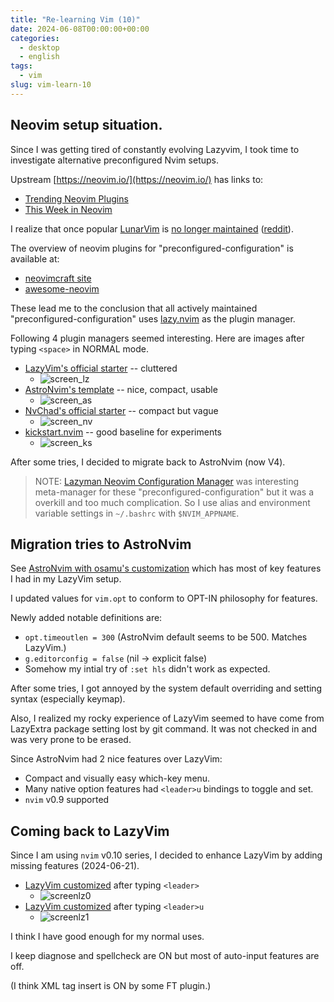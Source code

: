 ```yaml
---
title: "Re-learning Vim (10)"
date: 2024-06-08T00:00:00+00:00
categories:
  - desktop
  - english
tags:
  - vim
slug: vim-learn-10
---
```


## Neovim setup situation.

Since I was getting tired of constantly evolving Lazyvim, I took time to
investigate alternative preconfigured Nvim setups.

Upstream [https://neovim.io/](https://neovim.io/) has links to:

- [Trending Neovim Plugins](https://dotfyle.com/neovim/plugins/trending)
- [This Week in Neovim](https://dotfyle.com/this-week-in-neovim)

I realize that once popular
[LunarVim](https://github.com/lunarvim/lunarvim)
is [no longer maintained](https://github.com/LunarVim/LunarVim/discussions/4518#discussioncomment-8963843)
([reddit](https://www.reddit.com/r/neovim/comments/1caaldi/lunarvim_has_been_abandoned_by_maintainers/)).

The overview of neovim plugins for "preconfigured-configuration" is available
at:

- [neovimcraft site](https://neovimcraft.com/?search=tag%3Apreconfigured-configuration)
- [awesome-neovim](https://github.com/rockerBOO/awesome-neovim#preconfigured-configuration)

These lead me to the conclusion that all actively maintained
"preconfigured-configuration" uses
[lazy.nvim](https://github.com/folke/lazy.nvim) as the plugin manager.

Following 4 plugin managers seemed interesting. Here are images after typing
`<space>` in NORMAL mode.

- [LazyVim's official starter](https://github.com/LazyVim/starter) -- cluttered
  - ![screen_lz](/img/Screen_lz.png)
- [AstroNvim's template](https://github.com/AstroNvim/template) -- nice, compact, usable
  - ![screen_as](/img/Screen_as.png)
- [NvChad's official starter](https://github.com/NvChad/starter) -- compact but vague
  - ![screen_nv](/img/Screen_nv.png)
- [kickstart.nvim](https://github.com/nvim-lua/kickstart.nvim) -- good baseline for experiments
  - ![screen_ks](/img/Screen_ks.png)

After some tries, I decided to migrate back to AstroNvim (now V4).

> NOTE:
> [Lazyman Neovim Configuration Manager](https://github.com/doctorfree/nvim-lazyman)
> was interesting meta-manager for these "preconfigured-configuration" but it was
> a overkill and too much complication. So I use alias and environment
> variable settings in `~/.bashrc` with `$NVIM_APPNAME`.

## Migration tries to AstroNvim

See [AstroNvim with osamu's customization](https://github.com/osamuaoki/template) which has most of key features I had in my LazyVim setup.

I updated values for `vim.opt` to conform to OPT-IN philosophy for features.

Newly added notable definitions are:

- `opt.timeoutlen = 300` (AstroNvim default seems to be 500. Matches LazyVim.)
- `g.editorconfig = false` (nil -> explicit false)
- Somehow my intial try of `:set hls` didn't work as expected.

After some tries, I got annoyed by the system default overriding and setting
syntax (especially keymap).

Also, I realized my rocky experience of LazyVim seemed to have come from
LazyExtra package setting lost by git command.  It was not checked in and
was very prone to be erased.

Since AstroNvim had 2 nice features over LazyVim:

- Compact and visually easy which-key menu.
- Many native option features had `<leader>u` bindings to toggle and set.
- `nvim` v0.9 supported

## Coming back to LazyVim

Since I am using `nvim` v0.10 series, I decided to enhance LazyVim by adding
missing features (2024-06-21).

- [LazyVim customized](https://github.com/osamuaoki/starter) after typing `<leader>`
  - ![screenlz0](/img/Screenlz0.png)
- [LazyVim customized](https://github.com/osamuaoki/starter) after typing `<leader>u`
  - ![screenlz1](/img/Screenlz1.png)

I think I have good enough for my normal uses.

I keep diagnose and spellcheck are ON but most of auto-input features are off.

(I think XML tag insert is ON by some FT plugin.)

<!-- vim: set sw=4 sts=4 ai si et tw=79 ft=markdown: -->
